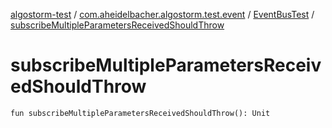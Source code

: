 [algostorm-test](../../index.md) / [com.aheidelbacher.algostorm.test.event](../index.md) / [EventBusTest](index.md) / [subscribeMultipleParametersReceivedShouldThrow](.)

# subscribeMultipleParametersReceivedShouldThrow

`fun subscribeMultipleParametersReceivedShouldThrow(): Unit`